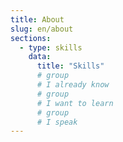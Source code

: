 ```yaml
---
title: About
slug: en/about
sections:
  - type: skills
    data:
      title: "Skills"
      # group
      # I already know
      # group
      # I want to learn
      # group
      # I speak
---
```


